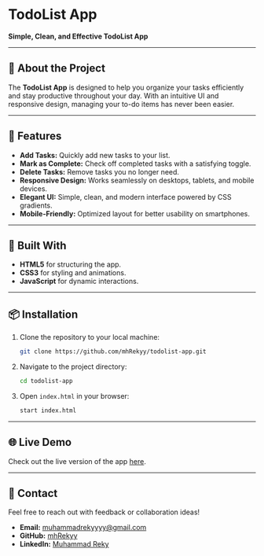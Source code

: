 # TodoList App



**Simple, Clean, and Effective TodoList App**

---

## 🌟 About the Project

The **TodoList App** is designed to help you organize your tasks efficiently and stay productive throughout your day. With an intuitive UI and responsive design, managing your to-do items has never been easier.

---

## 🚀 Features

- **Add Tasks:** Quickly add new tasks to your list.
- **Mark as Complete:** Check off completed tasks with a satisfying toggle.
- **Delete Tasks:** Remove tasks you no longer need.
- **Responsive Design:** Works seamlessly on desktops, tablets, and mobile devices.
- **Elegant UI:** Simple, clean, and modern interface powered by CSS gradients.
- **Mobile-Friendly:** Optimized layout for better usability on smartphones.

---

## 🔧 Built With

- **HTML5** for structuring the app.
- **CSS3** for styling and animations.
- **JavaScript** for dynamic interactions.

---

## 📦 Installation

1. Clone the repository to your local machine:

   ```bash
   git clone https://github.com/mhRekyy/todolist-app.git
   ```

2. Navigate to the project directory:

   ```bash
   cd todolist-app
   ```

3. Open `index.html` in your browser:

   ```bash
   start index.html
   ```

---

## 🌐 Live Demo

Check out the live version of the app [here](#).

---

## 📝 Contact

Feel free to reach out with feedback or collaboration ideas!

- **Email:** [muhammadrekyyyy@gmail.com](mailto\:muhammadrekyyyy@gmail.com)
- **GitHub:** [mhRekyy](https://github.com/mhRekyy)
- **LinkedIn:** [Muhammad Reky](https://linkedin.com/in/muhammad-reky-1bb650337/)



